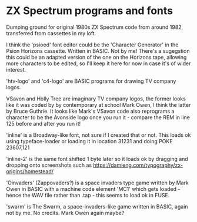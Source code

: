 # ZX Spectrum programs and fonts
Dumping ground for original 1980s ZX Spectrum code from around 1982, transferred from cassettes in my loft.

I think the 'psioed' font editor could be the 'Character Generator' in the Psion Horizons cassette. Written in BASIC. Not by me! There's a sugegstion this could be an adapted version of the one on the Horizons tape, allowing more characters to be edited, so I'll keep it here for now in case it's of wider interest.

'htv-logo' and 'c4-logo' are BASIC programs for drawing TV company logos.

VSavon and Holly Tree are imaginary TV company logos, the former looks like it was coded by by contemporary at school Mark Owen, I think the latter by Bruce Guthrie. It looks like Mark's VSavon code also reprograms a character to be the Avonside logo once you run it - compare the REM in line 125 before and after you run it!

'inline' is a Broadway-like font, not sure if I created that or not. This loads ok using typeface-loader or loading it in location 31231 and doing POKE 23607,121 

'inline-2' is the same font shifted 1 byte later so it loads ok by dragging and dropping onto screenshots such as https://damieng.com/typography/zx-origins/homestead/

'Oinvaders' (Zappovaders?) is a space invaders type game written by Mark Owen in BASIC with a machine code element 'MC1' which gets loaded - hence the WAV file rather than .tap - this seems to load ok in FUSE.

'swarm' is The Swarm, a space-invaders-like game written in BASIC, again not by me. No credits. Mark Owen again maybe?
